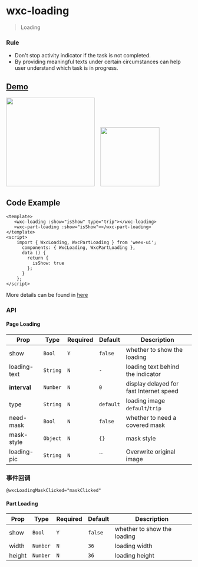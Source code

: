 # wxc-loading 

 > Loading
 
### Rule
- Don't stop activity indicator if the task is not completed.
- By providing meaningful texts under certain circumstances can help user understand which task is in progress.

## [Demo](https://h5.m.taobao.com/trip/wxc-loading/index.html?_wx_tpl=https%3A%2F%2Fh5.m.taobao.com%2Ftrip%2Fwxc-loading%2Fdemo%2Findex.native-min.js)
<img src="https://img.alicdn.com/tfs/TB11cTsfBfH8KJjy1XbXXbLdXXa-376-668.gif" width="240"/>&nbsp;&nbsp;&nbsp;&nbsp;<img src="https://img.alicdn.com/tfs/TB195ehSpXXXXc4XpXXXXXXXXXX-200-200.png" width="160"/>

## Code Example

```vue
<template>
   <wxc-loading :show="isShow" type="trip"></wxc-loading>
   <wxc-part-loading :show="isShow"></wxc-part-loading>
</template>
<script>
    import { WxcLoading, WxcPartLoading } from 'weex-ui';
      components: { WxcLoading, WxcPartLoading },
      data () {
        return {
          isShow: true
        };
      }
    };
</script>
```

More details can be found in [here](https://github.com/apache/incubator-weex-ui/blob/master/example/loading/index.vue)

### API

#### Page Loading

| Prop | Type | Required | Default | Description |
|-------------|------------|--------|-----|-----|
| show | `Bool` |`Y`| `false` | whether to show the loading|
| loading-text | `String` |`N`| `-` | loading text behind the indicator |
| **interval** | `Number` |`N`| `0` | display delayed for fast Internet speed|
| type | `String` | `N`|`default` | loading image `default`/`trip`|
| need-mask | `Bool` | `N`|`false` | whether to need a covered mask |
| mask-style | `Object` | `N`|`{}` | mask style |
| loading-pic | `String` | `N`|`` | Overwrite original image |


### 事件回调

```
@wxcLoadingMaskClicked="maskClicked"
```


#### Part Loading

| Prop | Type | Required | Default | Description |
|-------------|------------|--------|-----|-----|
| show | `Bool` |`Y`| `false` | whether to show the loading|
| width | `Number` |`N`| `36` | loading width |
| height | `Number` |`N`| `36` | loading height |

